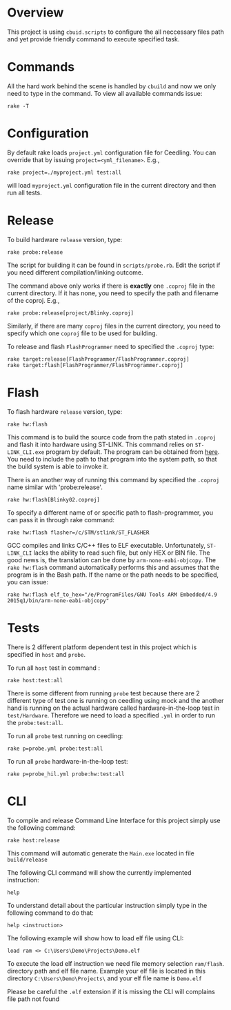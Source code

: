 
Overview
========
This project is using `cbuid.scripts` to configure the all neccessary files path and yet provide friendly command to execute specified task.

Commands
========
All the hard work behind the scene is handled by `cbuild` and now we only need to type in the command.
To view all available commands issue:
```
rake -T
```

Configuration
=============

By default rake loads `project.yml` configuration file for Ceedling. You can override that by issuing `project=<yml_filename>`. E.g.,
```
rake project=./myproject.yml test:all
```
will load `myproject.yml` configuration file in the current directory and then run all tests.

Release
=======
To build hardware `release` version, type:
```
rake probe:release
```
The script for building it can be found in `scripts/probe.rb`. Edit the script if you need different compilation/linking outcome.

The command above only works if there is **exactly** one `.coproj` file in the current directory. If it has none, you need to specify the path and filename of the coproj. E.g.,
```
rake probe:release[project/Blinky.coproj]
```
Similarly, if there are many `coproj` files in the current directory, you need to specify which one `coproj` file to be used for building.

To release and flash `FlashProgrammer` need to specified the `.coproj` type:
```
rake target:release[FlashProgrammer/FlashProgrammer.coproj]
rake target:flash[FlashProgrammer/FlashProgrammer.coproj]
```

Flash
=====
To flash hardware `release` version, type:
```
rake hw:flash
```
This command is to build the source code from the path stated in `.coproj` and flash it into hardware using ST-LINK. This command relies on `ST-LINK_CLI.exe` program by default. The program can be obtained from [here](http://www.st.com/web/en/catalog/tools/PF258168). You need to include the path to that program into the system path, so that the build system is able to invoke it.

There is an another way of running this command by specified the `.coproj` name similar with 'probe:release'.
```
rake hw:flash[Blinky02.coproj]
```

To specify a different name of or specific path to flash-programmer, you can pass it in through rake command:
```
rake hw:flash flasher=/c/STM/stlink/ST_FLASHER
```

GCC compiles and links C/C++ files to ELF executable. Unfortunately, `ST-LINK_CLI` lacks the ability to read such file, but only HEX or BIN file. The good news is, the translation can be done by `arm-none-eabi-objcopy`. The `rake hw:flash` command automatically performs this and assumes that the program is in the Bash path. If the name or the path needs to be specified, you can issue:
```
rake hw:flash elf_to_hex="/e/ProgramFiles/GNU Tools ARM Embedded/4.9 2015q1/bin/arm-none-eabi-objcopy"
```

Tests
=====
There is 2 different platform dependent test in this project which is specified in `host` and `probe`.

To run all `host` test in command :
```
rake host:test:all
```
There is some different from running `probe` test because there are 2 different type of test one is running on ceedling using mock and the another hand is running on the actual hardware called hardware-in-the-loop test in `test/Hardware`. Therefore we need to load a specified `.yml` in order to run the `probe:test:all`.

To run all `probe` test running on ceedling:
```
rake p=probe.yml probe:test:all
```

To run all `probe` hardware-in-the-loop test:
```
rake p=probe_hil.yml probe:hw:test:all
```

CLI
========
To compile and release Command Line Interface for this project simply use the following command:
```
rake host:release
```
This command will automatic generate the `Main.exe` located in file `build/release`

The following CLI command will show the currently implemented instruction:
```
help
```
To understand detail about the particular instruction simply type in the following command to do that:
```
help <instruction>
```
The following example will show how to load elf file using CLI:
```
load ram <> C:\Users\Demo\Projects\Demo.elf
```
To execute the load elf instruction we need file memory selection `ram/flash`. directory path and elf file name.
Example your elf file is located in this directory `C:\Users\Demo\Projects\` and your elf file name is `Demo.elf`

Please be careful the `.elf` extension if it is missing the CLI will complains file path not found
